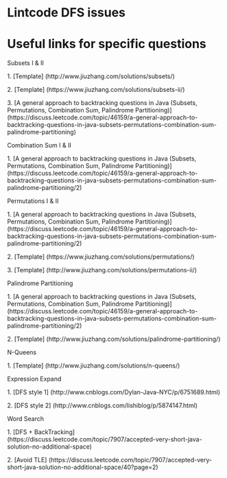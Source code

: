 # Lintcode DFS issues

# Useful links for specific questions
<p>Subsets I & II
<p>1. [Template] (http://www.jiuzhang.com/solutions/subsets/)
<p>2. [Template] (https://www.jiuzhang.com/solutions/subsets-ii/)
<p>3. [A general approach to backtracking questions in Java (Subsets, Permutations, Combination Sum, Palindrome Partitioning)] (https://discuss.leetcode.com/topic/46159/a-general-approach-to-backtracking-questions-in-java-subsets-permutations-combination-sum-palindrome-partitioning)

<p>Combination Sum I & II
<p>1. [A general approach to backtracking questions in Java (Subsets, Permutations, Combination Sum, Palindrome Partitioning)] (https://discuss.leetcode.com/topic/46159/a-general-approach-to-backtracking-questions-in-java-subsets-permutations-combination-sum-palindrome-partitioning/2)

<p>Permutations I & II
<p>1. [A general approach to backtracking questions in Java (Subsets, Permutations, Combination Sum, Palindrome Partitioning)] (https://discuss.leetcode.com/topic/46159/a-general-approach-to-backtracking-questions-in-java-subsets-permutations-combination-sum-palindrome-partitioning/2)
<p>2. [Template] (https://www.jiuzhang.com/solutions/permutations/)
<p>3. [Template] (http://www.jiuzhang.com/solutions/permutations-ii/)

<p>Palindrome Partitioning
<p>1. [A general approach to backtracking questions in Java (Subsets, Permutations, Combination Sum, Palindrome Partitioning)] (https://discuss.leetcode.com/topic/46159/a-general-approach-to-backtracking-questions-in-java-subsets-permutations-combination-sum-palindrome-partitioning/2)
<p>2. [Template] (http://www.jiuzhang.com/solutions/palindrome-partitioning/)

<p>N-Queens
<p>1. [Template] (http://www.jiuzhang.com/solutions/n-queens/)

<p>Expression Expand
<p>1. [DFS style 1] (http://www.cnblogs.com/Dylan-Java-NYC/p/6751689.html)
<p>2. [DFS style 2] (http://www.cnblogs.com/lishiblog/p/5874147.html)

<p>Word Search
<p>1. [DFS + BackTracking] (https://discuss.leetcode.com/topic/7907/accepted-very-short-java-solution-no-additional-space)
<p>2. [Avoid TLE] (https://discuss.leetcode.com/topic/7907/accepted-very-short-java-solution-no-additional-space/40?page=2)
